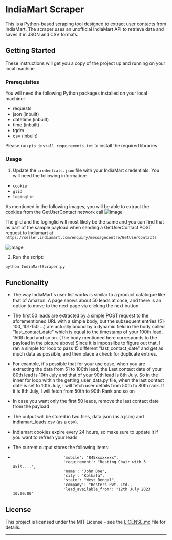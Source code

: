 # IndiaMart Scraper

This is a Python-based scraping tool designed to extract user contacts from IndiaMart. The scraper uses an unofficial IndiaMart API to retrieve data and saves it in JSON and CSV formats.

## Getting Started

These instructions will get you a copy of the project up and running on your local machine.

### Prerequisites

You will need the following Python packages installed on your local machine:
* requests
* json (inbuilt)
* datetime (inbuilt)
* time (inbuilt)
* tqdm
* csv (inbuilt)

Please run `pip install requirements.txt` to install the required libraries

### Usage

1. Update the `credentials.json` file with your IndiaMart credentials. You will need the following information:

- `cookie` 
- `glid`
- `loginglid`

As mentioned in the following images, you will be able to extract the cookies from the GetUserContact network call
![image](https://github.com/IrishMehta/IndiamartLeadsExtractor/assets/54249245/14043c51-c142-41af-8556-6fd7799f6a82)


The glid and the loginglid will most likely be the same and you can find that as part of the sample payload when sending a GetUserContact POST request to Indiamart at `https://seller.indiamart.com/enquiry/messagecentre/GetUserContacts`

![image](https://github.com/IrishMehta/IndiamartLeadsExtractor/assets/54249245/7c627085-4db4-491f-b614-b28400c478f1)

2. Run the script:
```
python IndiaMartScraper.py
```

## Functionality

* The way IndiaMart's user list works is similar to a product catalogue like that of Amazon. A page shows about 50 leads at once,
and there is an option to move to the next page via clicking the next button. 

* The first 50 leads are extracted by a simple POST request to the aforementioned URL with a simple body, but the subsequent entries (51-100, 101-150 ...)
are actually bound by a dynamic field in the body called "last_contact_date" which is equal to the timestamp of your 100th lead, 150th lead and so on. (The body mentioned here corresponds to the payload in the picture above)
Since it is impossilbe to figure out that, I ran a simple for loop to pass 15 different "last_contact_date" and get as much data as possible,
and then place a check for duplicate entries.

* For example, it's possible that for your use case, when you are extracting the data from 51 to 100th lead,
the Last contact date of your 80th lead is 10th July and that of your 90th lead is 8th July. So in the inner for loop within the getting_user_data.py file,
when the last contact date is set to 10th July, I will fetch user details from 50th to 80th rank. If it is 8th July, I will fetch from 50th to 90th Rank and so on

* In case you want only the first 50 leads, remove the last contact date from the payload

* The output will be stored in two files, data.json (as a json) and indiamart_leads.csv (as a csv).

* Indiamart cookies expire every 24 hours, so make sure to update it if you want to refresh your leads

* The current output stores the following items:
*                           'mobile': "845xxxxxxxx",
                            'requirement': "Resting Chair with 3 axis....",
                            'name': "John Doe",
                            'city': "Kolkata",
                            'state': "West Bengal",
                            'company': "Resters Pvt. Ltd.,
                            'lead_available_from': "12th July 2023 10:00:00"

## License

This project is licensed under the MIT License - see the [LICENSE.md](LICENSE.md) file for details.

---

